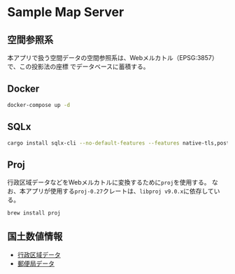 # Sample Map Server

## 空間参照系

本アプリで扱う空間データの空間参照系は、Webメルカトル（EPSG:3857）で、この投影法の座標
でデータベースに蓄積する。

## Docker

```bash
docker-compose up -d
```

## SQLx

```bash
cargo install sqlx-cli --no-default-features --features native-tls,postgres
```

## Proj

行政区域データなどをWebメルカトルに変換するために`proj`を使用する。
なお、本アプリが使用する`proj-0.27`クレートは、`libproj v9.0.x`に依存している。

```bash
brew install proj
```

## 国土数値情報

* [行政区域データ](https://nlftp.mlit.go.jp/ksj/gml/datalist/KsjTmplt-N03-v3_1.html)
* [郵便局データ](https://nlftp.mlit.go.jp/ksj/gml/datalist/KsjTmplt-P30.html)
